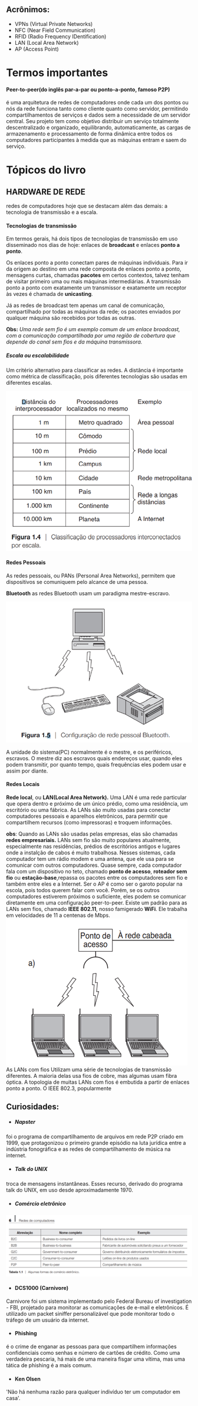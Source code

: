 ## **Acrônimos:**
* VPNs (Virtual Private Networks)
* NFC (Near Field Communication)
* RFID (Radio Frequency IDentification)
* LAN (Local Area Network)
* AP (Access Point)
# Termos importantes
#### Peer-to-peer(do inglês par-a-par ou ponto-a-ponto, famoso P2P)
é uma arquitetura de redes de computadores onde cada um dos pontos ou nós da rede funciona tanto como cliente quanto como servidor, permitindo compartilhamentos de serviços e dados sem a necessidade de um servidor central.
Seu projeto tem como objetivo distribuir um serviço totalmente descentralizado e organizado, equilibrando, automaticamente, as cargas de armazenamento e processamento de forma dinâmica entre todos os computadores participantes à medida que as máquinas entram e saem do serviço.

# Tópicos do livro
## HARDWARE DE REDE
redes de computadores hoje que se destacam além das demais: a tecnologia de transmissão e a escala.
#### Tecnologias de transmissão
Em termos gerais, há dois tipos de tecnologias de transmissão em uso disseminado nos dias de hoje: enlaces de **broadcast** e enlaces **ponto a ponto**.

Os enlaces ponto a ponto conectam pares de máquinas individuais. Para ir da origem ao destino em uma rede composta de enlaces ponto a ponto, mensagens curtas, chamadas **pacotes** em certos contextos, talvez tenham de visitar primeiro uma ou mais máquinas intermediárias.
A transmissão ponto a ponto com exatamente um transmissor e exatamente um receptor às vezes é chamada de **unicasting**.

Já as redes de broadcast tem apenas um canal de comunicação, compartilhado por todas as máquinas da rede; os pacotes enviados por qualquer máquina são recebidos por todas as outras.

**Obs:** *Uma rede sem fio é um exemplo comum de um enlace broadcast, com a comunicação compartilhada por uma região de cobertura que depende do canal sem fios e da máquina transmissora.*

##### Escala ou escalabilidade
Um critério alternativo para classificar as redes. A distância é importante como métrica de classificação, pois diferentes tecnologias são usadas em diferentes escalas.

![escalabilidade](images/escalabilidade.png)

#### Redes Pessoais
As redes pessoais, ou PANs (Personal Area Networks), permitem que dispositivos se comuniquem pelo
alcance de uma pessoa.

**Bluetooth** as redes Bluetooth usam um paradigma mestre-escravo.

![bluetooth](images/bluetooth.png)

A unidade do sistema(PC) normalmente é o mestre, e os periféricos, escravos. O mestre diz aos escravos quais endereços usar, quando eles podem transmitir, por quanto tempo, quais frequências eles podem usar e assim por diante.

#### Redes Locais
**Rede local**, ou **LAN(Local Area Network).** Uma LAN é uma rede particular que opera dentro e próximo de um único prédio, como uma residência, um escritório ou uma fábrica. As LANs são muito usadas para conectar computadores pessoais e aparelhos eletrônicos, para permitir que compartilhem recursos (como impressoras) e troquem informações.

 **obs**: Quando as LANs são usadas pelas empresas, elas são chamadas **redes empresariais.**
  LANs sem fio são muito populares atualmente, especialmente nas residências, prédios de escritórios antigos e lugares onde a instalção de cabos é muito trabalhosa. Nesses sistemas, cada computador tem um rádio modem e uma antena, que ele usa para se comunicar com outros computadores. Quase sempre, cada computador fala com um dispositivo no teto, chamado **ponto de acesso**, **roteador sem fio** ou **estação-base**,repassa os pacotes entre os computadores sem fio e também entre eles e a Internet. Ser o AP é como ser o garoto popular na escola, pois todos querem falar com você. Porém, se os outros computadores estiverem próximos o suficiente, eles podem se comunicar diretamente em uma configuração peer-to-peer.
  Existe um padrão para as LANs sem fios, chamado **IEEE 802.11**, nosso famigerado **WiFi**. Ele trabalha em velocidades de 11 a centenas de Mbps.
![WiFi](images/ponto_de_acesso.png)
 As LANs com fios Utilizam uma série de tecnologias de transmissão diferentes. A maioria delas usa fios de cobre, mas algumas usam fibra óptica. A topologia de muitas LANs com fios é embutida a partir de enlaces ponto a ponto. O IEEE 802.3, popularmente

## Curiosidades:
* ##### Napster
 foi o programa de compartilhamento de arquivos em rede P2P criado em 1999, que protagonizou o primeiro grande episódio na luta jurídica entre a indústria fonográfica e as redes de compartilhamento de música na internet.

* ##### Talk do UNIX
troca de mensagens instantâneas. Esses recurso, derivado do programa talk do UNIX, em uso desde aproximadamente 1970.

* ##### Comércio eletrônico
![abreviacao](images/abreviacoes.png)

* #### DCS1000 (Carnivore)
Carnivore foi um sistema implementado pelo Federal Bureau of investigation - FBI, projetado para monitorar as comunicações de e-mail e eletrônicos. É utilizado um packet siniffer personalizável que pode monitorar todo o tráfego de um usuário da internet.

* #### Phishing
é o crime de enganar as pessoas para que compartilhem informações confidenciais como senhas e número de cartões de crédito. Como uma verdadeira pescaria, há mais de uma maneira fisgar uma vítima, mas uma tática de phishing é a mais comum.

* #### Ken Olsen
'Não há nenhuma razão para qualquer indivíduo ter um computador em casa'.
